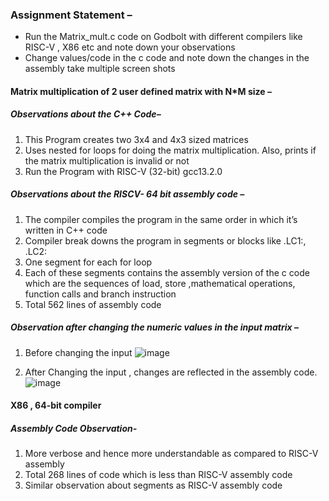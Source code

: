 ### Assignment Statement – 
-	Run the Matrix_mult.c code on Godbolt with different compilers like RISC-V , X86 etc and note down your observations
-	Change values/code in the c code and note down the changes in the assembly take multiple screen shots

####  Matrix multiplication of 2 user defined matrix with N*M size – 
##### Observations about the C++ Code– 
1.	This Program creates two 3x4 and 4x3 sized matrices
2.	Uses nested for loops for doing the matrix multiplication. Also, prints if the matrix multiplication is invalid or not
3.	Run the Program with RISC-V (32-bit) gcc13.2.0
##### Observations about the RISCV- 64 bit assembly code – 
1.	The compiler compiles the program in the same order in which it’s written in C++ code
2.	Compiler break downs the program in segments or blocks like .LC1:, .LC2: 
3.	One segment for each for loop 
4.	Each of these segments contains the assembly version of the c code which are the sequences of load, store ,mathematical operations, function calls and branch instruction 
5.	Total 562 lines of assembly code
 
 ##### Observation after changing the numeric values in the input matrix – 
1.	Before changing the input 
![image](https://github.com/user-attachments/assets/c33b1402-771d-4d59-a606-1a6b30166b8d)



2.	After Changing the input , changes are reflected in the assembly code.
   ![image](https://github.com/user-attachments/assets/57df1da3-e88b-4c88-bb97-ebfeae0345b3)





#### X86 , 64-bit compiler
##### Assembly Code Observation- 
1.	More verbose  and hence more understandable as compared to RISC-V  assembly
2.	Total 268 lines of code which is less than RISC-V assembly code
3.	Similar observation about segments as RISC-V assembly code 
  
